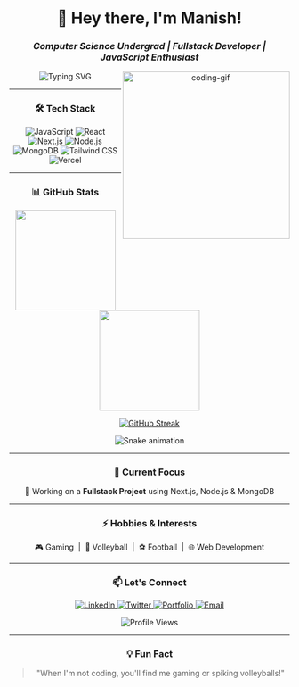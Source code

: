 <div align="center">

# 👋 Hey there, I'm Manish!  
### *Computer Science Undergrad | Fullstack Developer | JavaScript Enthusiast*

<img align="right" alt="coding-gif" width="300" src="https://media.giphy.com/media/qgQUggAC3Pfv687qPC/giphy.gif" />

<!-- Typing animation -->
![Typing SVG](https://readme-typing-svg.demolab.com?font=Fira+Code&size=24&duration=3000&pause=1000&color=38F7A7&center=true&width=500&lines=Building+the+web+of+tomorrow;Fullstack+Developer;Open+Source+Contributor;Tech+%26+Sports+Enthusiast)

---

### 🛠️ Tech Stack  
<p align="center">
  <img src="https://img.shields.io/badge/JavaScript-F7DF1E?style=for-the-badge&logo=javascript&logoColor=black" alt="JavaScript" />
  <img src="https://img.shields.io/badge/React-61DAFB?style=for-the-badge&logo=react&logoColor=black" alt="React" />
  <img src="https://img.shields.io/badge/Next.js-000000?style=for-the-badge&logo=next.js&logoColor=white" alt="Next.js" />
  <img src="https://img.shields.io/badge/Node.js-339933?style=for-the-badge&logo=node.js&logoColor=white" alt="Node.js" />
  <img src="https://img.shields.io/badge/MongoDB-47A248?style=for-the-badge&logo=mongodb&logoColor=white" alt="MongoDB" />
  <img src="https://img.shields.io/badge/Tailwind_CSS-06B6D4?style=for-the-badge&logo=tailwindcss&logoColor=white" alt="Tailwind CSS" />
  <img src="https://img.shields.io/badge/Vercel-000000?style=for-the-badge&logo=vercel&logoColor=white" alt="Vercel" />
</p>

---

### 📊 GitHub Stats  
<div align="center">
  <a href="https://github.com/TwilightDawn7">
    <img height="180em" src="https://github-readme-stats.vercel.app/api?username=TwilightDawn7&show_icons=true&theme=radical&include_all_commits=true&count_private=true" />
    <img height="180em" src="https://github-readme-stats.vercel.app/api/top-langs/?username=TwilightDawn7&layout=compact&theme=radical" />
  </a>
</div>

<!-- GitHub Streak Stats -->
<p align="center">
  <a href="https://git.io/streak-stats">
    <img src="https://streak-stats.demolab.com?user=TwilightDawn7&theme=radical&hide_border=true&border_radius=10" alt="GitHub Streak" />
  </a>
</p>

<!-- Snake animation -->
<p align="center">
  <img src="https://github.com/TwilightDawn7/TwilightDawn7/blob/output/github-contribution-grid-snake.svg" alt="Snake animation" />
</p>

---

### 🚀 Current Focus  
🔧 Working on a **Fullstack Project** using Next.js, Node.js & MongoDB  

---

### ⚡ Hobbies & Interests  
🎮 Gaming &nbsp;|&nbsp; 🏐 Volleyball &nbsp;|&nbsp; ⚽ Football &nbsp;|&nbsp; 🌐 Web Development  

---

### 📫 Let's Connect  
<p align="center">
  <a href="https://linkedin.com/in/manish-nath-goswami-81764b322/">
    <img src="https://img.shields.io/badge/LinkedIn-0077B5?style=for-the-badge&logo=linkedin&logoColor=white" alt="LinkedIn" />
  </a>
  <a href="https://x.com/goswami_Manish7">
    <img src="https://img.shields.io/badge/X-000000?style=for-the-badge&logo=x&logoColor=white" alt="Twitter" />
  </a>
  <a href="https://portfolio-rouge-mu-81.vercel.app/">
    <img src="https://img.shields.io/badge/Portfolio-000000?style=for-the-badge&logo=vercel&logoColor=white" alt="Portfolio" />
  </a>
  <a href="mailto:your-email@example.com">
    <img src="https://img.shields.io/badge/Email-D14836?style=for-the-badge&logo=gmail&logoColor=white" alt="Email" />
  </a>
</p>

<!-- Profile Views Counter -->
<p align="center">
  <img src="https://komarev.com/ghpvc/?username=TwilightDawn7&label=PROFILE+VIEWS&color=blueviolet&style=flat-square" alt="Profile Views" />
</p>

---

### 💡 Fun Fact  
> "When I'm not coding, you'll find me gaming or spiking volleyballs!"  

</div>
